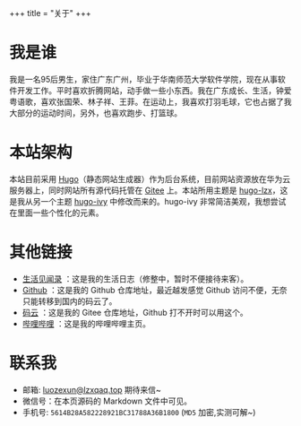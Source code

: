 +++
title = "关于"
+++

# 我是谁
我是一名95后男生，家住广东广州，毕业于华南师范大学软件学院，现在从事软件开发工作。平时喜欢折腾网站，动手做一些小东西。我在广东成长、生活，钟爱粤语歌，喜欢张国荣、林子祥、王菲。在运动上，我喜欢打羽毛球，它也占据了我大部分的运动时间，另外，也喜欢跑步、打篮球。

# 本站架构
本站目前采用 [Hugo](https://gohugo.io/)（静态网站生成器）作为后台系统，目前网站资源放在华为云服务器上，同时网站所有源代码托管在 [Gitee](https://gitee.com/lzxqaq/blog_source) 上。本站所用主题是 [hugo-lzx](https://github.com/lzxqaq/hugo-lzx)，这是我从另一个主题 [hugo-ivy](https://github.com/yihui/hugo-ivyv) 中修改而来的。hugo-ivy 非常简洁美观，我想尝试在里面一些个性化的元素。

# 其他链接
* [生活见闻录](http://lzxqaq.com) ：这是我的生活日志（修整中，暂时不便接待来客）。
* [Github](https://github.com/lzxqaq) ：这是我的 Github 仓库地址，最近越发感觉 Github 访问不便，无奈只能转移到国内的码云了。
* [码云](https://gitee.com/lzxqaq) ：这是我的 Gitee 仓库地址，Github 打不开时可以用这个。
* [哔哩哔哩](https://space.bilibili.com/404289432) ：这是我的哔哩哔哩主页。


# 联系我
[//]: # (微信号： BaiGei-Wan，本人不常用微信，不一定能及时回复消息。)
* 邮箱: [luozexun@lzxqaq.top](mailto:luozexun@lzxqaq.top)  期待来信~
* 微信号：在本页源码的 Markdown 文件中可见。
* 手机号: `5614B28A582228921BC31788A36B1800` (`MD5` 加密,实测可解~)
